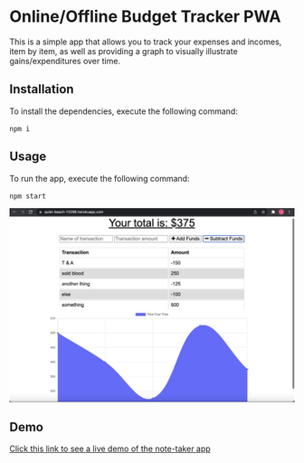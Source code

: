 # Online/Offline Budget Tracker PWA
This is a simple app that allows you to track your expenses and incomes, item by item, as well as providing a graph to visually illustrate gains/expenditures over time.

## Installation
To install the dependencies, execute the following command:
```
npm i
```

## Usage
To run the app, execute the following command:
```
npm start
```
![Budget Tracker](https://github.com/j-goldrath/budget-tracker/blob/main/assets/images/progressive-budget-pwa.png?raw=true)

## Demo
[Click this link to see a live demo of the note-taker app](https://quiet-beach-13296.herokuapp.com/)
